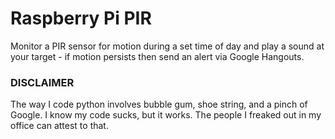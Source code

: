 # Raspberry Pi PIR 

Monitor a PIR sensor for motion during a set time of day and play a sound at your target - if motion persists then send an alert via Google Hangouts.


### DISCLAIMER
The way I code python involves bubble gum, shoe string, and a pinch of Google. I know my code sucks, but it works. The people I freaked out in my office can attest to that.

